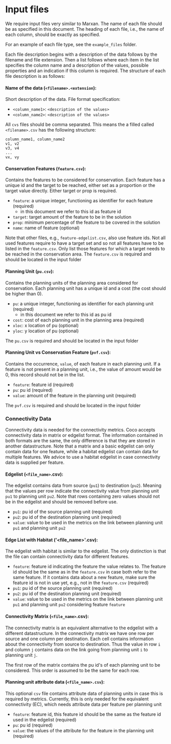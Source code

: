 # Input files
We require input files very similar to Marxan. The name of each file should be as specified in this document. The heading of each file, i.e., the name of each column, should be exactly as specified.

For an example of each file type, see the `example_files` folder.

Each file description begins with a description of the data follows by the filename and file extension. Then a list follows where each item in the list specifies the column name and a description of the values, possible properties and an indication if this column is required. The structure of each file description is as follows:

#### Name of the data (`<filename>.<extension`):
Short description of the data.
File format specification:
  * `<column_name1>`: `<description of the values>`
  * `<column_name2>`: `<description of the values>`

All `cvs` files should be comma separated. This means the a filled called `<filename>.csv` has the following structure:
```
column_name1, column_name2
v1, v2
v3, v4
...
vx, vy
```

#### Conservation Features (`feature.csv`):
Contains the features to be considered for conservation. Each feature has a unique id and the target to be reached, either set as a proportion or the target value directly. Either target or prop is required.
  * `feature`: a unique integer, functioning as identifier for each feature (required)
      - in this document we refer to this id as feature id
  * `target`: target amount of the feature to be in the solution
  * `prop`: minimum percentage of the feature to be covered in the solution
  * `name`: name of feature (optional)

Note that other files, e.g., `feature-edgelist.csv`, also use feature ids. Not all used features require to have a target set and so not all features have to be listed in the `feature.csv`. Only list those features for which a target needs to be reached in the conservation area.
The `feature.csv` is required and should be located in the input folder

#### Planning Unit (`pu.csv`):
Contains the planning units of the planning area considered for conservation. Each planning unit has a unique id and a cost (the cost should be higher than 0).
  * `pu`: a unique integer, functioning as identifier for each planning unit (required)
      - in this document we refer to this id as pu id
  * `cost`: cost of each planning unit in the planning area (required)
  * `xloc`: x location of pu (optional)
  * `yloc`: y location of pu (optional)

The `pu.csv` is required and should be located in the input folder

#### Planning Unit vs Conservation Feature (`pvf.csv`):
Contains the occurrence, `value`, of each feature in each planning unit. If a feature is not present in a planning unit, i.e., the value of amount would be 0, this record should not be in the list.
  * `feature`: feature id (required)
  * `pu`: pu id (required)
  * `value`: amount of the feature in the planning unit (required)

The `pvf.csv` is required and should be located in the input folder


### Connectivity Data
Connectivity data is needed for the connectivity metrics. Coco accepts connectivity data in matrix or edgelist format. The information contained in both formats are the same, the only difference is that they are stored in another datastructure. Note that a matrix and a basic edgelist can only contain data for one feature, while a habitat edgelist can contain data for multiple features. We advice to use a habitat edgelist in case connectivity data is supplied per feature.

#### Edgelist (`<file_name>`.csv):
The edgelist contains data from source (`pu1`) to destination (`pu2`). Meaning that the values per row indicate the connectivity value from planning unit `pu1` to planning unit `pu2`. Note that rows containing zero values should not be in the edgelist and should be removed before use.
  * `pu1`: pu id of the source planning unit (required)
  * `pu2`: pu id of the destination planning unit (required)
  * `value`: value to be used in the metrics on the link between planning unit `pu1` and planning unit `pu2`

#### Edge List with Habitat ('<file_name>'.csv):
The edgelist with habitat is similar to the edgelist. The only distinction is that the file can contain connectivity data for different features.
  * `feature`: feature id indicating the feature the value relates to. The feature id should be the same as in the `feature.csv` in case both refer to the same feature. If it contains data about a new feature, make sure the feature id is not in use yet, e.g., not in the `feature.csv` (required)
  * `pu1`: pu id of the source planning unit (required)
  * `pu2`: pu id of the destination planning unit (required)
  * `value`: value to be used in the metrics on the link between planning unit `pu1` and planning unit `pu2` considering feature `feature`

#### Connectivity Matrix (`<file_name>`.csv):
The connectivity matrix is an equivalent alternative to the edgelist with a different datastructure. In the connectivity matrix we have one row per source and one column per destination. Each cell contains information about the connectivity from source to destination. Thus the value in row `i` and column `j` contains data on the link going from planning unit `i` to planning unit `j`.

The first row of the matrix contains the pu id's of each planning unit to be considered. This order is assumed to be the same for each row.

#### Planning unit attribute data (`<file_name>.csv`):
This optional `csv` file contains attribute data of planning units in case this is required by metrics. Currently, this is only needed for the equivalent connectivity (EC), which needs attribute data per feature per planning unit
  * `feature`: feature id, this feature id should be the same as the feature id used in the edgelist (required)
  * `pu`: pu id (required)
  * `value`: the values of the attribute for the feature in the planning unit (required)

